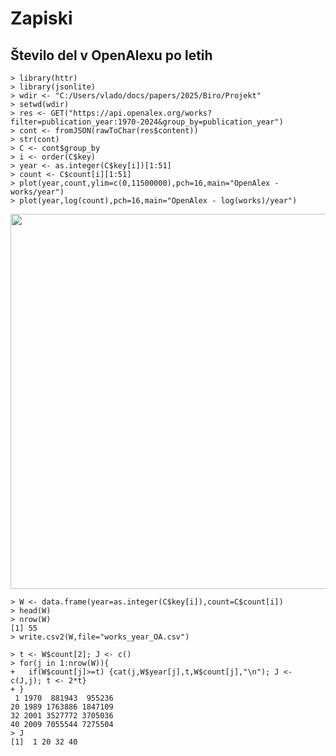 # Zapiski

## Število del v OpenAlexu po letih
```
> library(httr)
> library(jsonlite)
> wdir <- "C:/Users/vlado/docs/papers/2025/Biro/Projekt"
> setwd(wdir)
> res <- GET("https://api.openalex.org/works?filter=publication_year:1970-2024&group_by=publication_year")
> cont <- fromJSON(rawToChar(res$content))
> str(cont)
> C <- cont$group_by
> i <- order(C$key)
> year <- as.integer(C$key[i])[1:51]
> count <- C$count[i][1:51]
> plot(year,count,ylim=c(0,11500000),pch=16,main="OpenAlex - works/year")
> plot(year,log(count),pch=16,main="OpenAlex - log(works)/year")
```

<img src="https://github.com/user-attachments/assets/2aa8b9aa-e4f4-4a55-b24e-a55c448c9cb8" width="600" />

```
> W <- data.frame(year=as.integer(C$key[i]),count=C$count[i])
> head(W)
> nrow(W)
[1] 55
> write.csv2(W,file="works_year_OA.csv")

> t <- W$count[2]; J <- c()
> for(j in 1:nrow(W)){
+   if(W$count[j]>=t) {cat(j,W$year[j],t,W$count[j],"\n"); J <- c(J,j); t <- 2*t}
+ } 
 1 1970  881943  955236 
20 1989 1763886 1847109 
32 2001 3527772 3705036 
40 2009 7055544 7275504 
> J
[1]  1 20 32 40
```

## 
